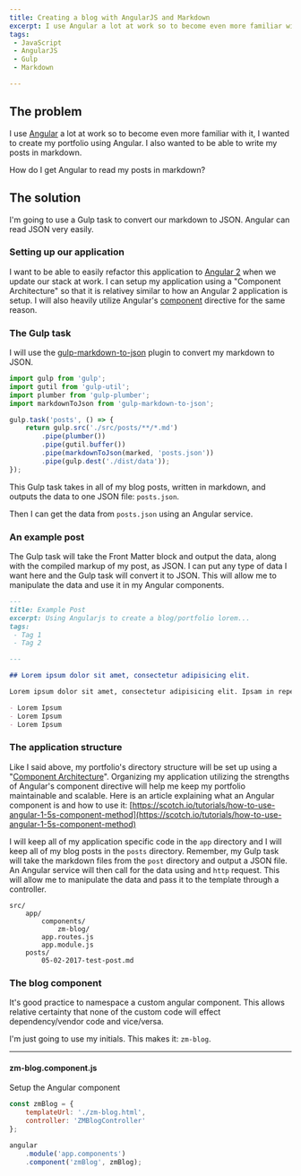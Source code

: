 ```yaml
---
title: Creating a blog with AngularJS and Markdown
excerpt: I use Angular a lot at work so to become even more familiar with it, I wanted to create my portfolio using Angular. I also wanted to be able to write my posts in markdown.
tags:
 - JavaScript
 - AngularJS
 - Gulp
 - Markdown

---
```


## The problem

I use  [Angular](https://angularjs.org/) a lot at work so to become even more familiar with it, I wanted to create my portfolio using Angular. I also wanted to be able to write my posts in markdown.

How do I get Angular to read my posts in markdown?

## The solution

I'm going to use a Gulp task to convert our markdown to JSON. Angular can read JSON very easily.

### Setting up our application

I want to be able to easily refactor this application to [Angular 2](https://angular.io/) when we update our stack at work. I can setup my application using a "Component Architecture" so that it is relativey similar to how an Angular 2 application is setup. I will also heavily utilize Angular's [component](https://docs.angularjs.org/guide/component) directive for the same reason.

### The Gulp task

I will use the [gulp-markdown-to-json](https://github.com/sparkartgroup/gulp-markdown-to-json) plugin to convert my markdown to JSON. 

```javascript
import gulp from 'gulp';
import gutil from 'gulp-util';
import plumber from 'gulp-plumber';
import markdownToJson from 'gulp-markdown-to-json';

gulp.task('posts', () => {
	return gulp.src('./src/posts/**/*.md')
		.pipe(plumber())
		.pipe(gutil.buffer())
		.pipe(markdownToJson(marked, 'posts.json'))
		.pipe(gulp.dest('./dist/data'));
});
```

This Gulp task takes in all of my blog posts, written in markdown, and outputs the data to one JSON file: `posts.json`.

Then I can get the data from `posts.json` using an Angular service.

### An example post

The Gulp task will take the Front Matter block and output the data, along with the compiled markup of my post, as JSON. I can put any type of data I want here and the Gulp task will convert it to JSON. This will allow me to manipulate the data and use it in my Angular components.

```markdown
---
title: Example Post
excerpt: Using Angularjs to create a blog/portfolio lorem...
tags:
 - Tag 1
 - Tag 2

---

## Lorem ipsum dolor sit amet, consectetur adipisicing elit.

Lorem ipsum dolor sit amet, consectetur adipisicing elit. Ipsam in repellat suscipit maiores possimus aliquam hic distinctio, quas commodi, eaque tempora iusto ratione, nostrum adipisci quidem quasi! Numquam tempore, itaque.

- Lorem Ipsum
- Lorem Ipsum
- Lorem Ipsum
```

### The application structure

Like I said above, my portfolio's directory structure will be set up using a "[Component Architecture](https://docs.angularjs.org/guide/component)". Organizing my application utilizing the strengths of Angular's component directive will help me keep my portfolio maintainable and scalable. Here is an article explaining what an Angular component is and how to use it: [https://scotch.io/tutorials/how-to-use-angular-1-5s-component-method](https://scotch.io/tutorials/how-to-use-angular-1-5s-component-method)

I will keep all of my application specific code in the `app` directory and I will keep all of my blog posts in the `posts` directory. Remember, my Gulp task will take the markdown files from the `post` directory and output a JSON file. An Angular service will then call for the data using and `http` request. This will allow me to manipulate the data and pass it to the template through a controller.

```
src/
	app/
		components/
			zm-blog/
		app.routes.js
		app.module.js
	posts/
		05-02-2017-test-post.md
```

### The blog component

It's good practice to namespace a custom angular component. This allows relative certainty that none of the custom code will effect dependency/vendor code and vice/versa. 

I'm just going to use my initials. This makes it: `zm-blog`.

---

#### zm-blog.component.js

Setup the Angular component

```javascript
const zmBlog = {
	templateUrl: './zm-blog.html',
	controller: 'ZMBlogController'
};

angular
	.module('app.components')
	.component('zmBlog', zmBlog);
```

